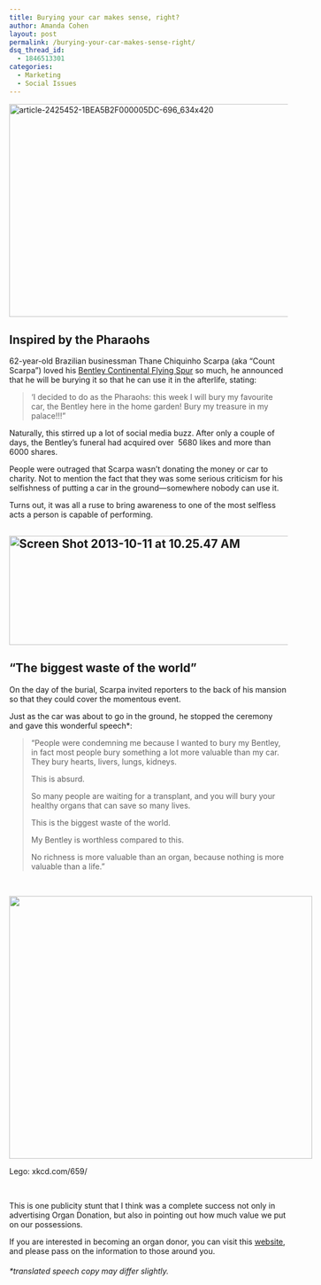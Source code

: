 ```yaml
---
title: Burying your car makes sense, right?
author: Amanda Cohen
layout: post
permalink: /burying-your-car-makes-sense-right/
dsq_thread_id:
  - 1846513301
categories:
  - Marketing
  - Social Issues
---
```

<img class="aligncenter" alt="article-2425452-1BEA5B2F000005DC-696_634x420" src="http://hypenotic.com/wordpress/wp-content/uploads/2013/10/article-2425452-1BEA5B2F000005DC-696_634x420-580x384.jpg" width="580" height="384" />

<h2 style="text-align: left;">
  Inspired by the Pharaohs
</h2>

62-year-old Brazilian businessman Thane Chiquinho Scarpa (aka &#8220;Count Scarpa&#8221;) loved his [Bentley Continental Flying Spur][1] so much, he announced that he will be burying it so that he can use it in the afterlife, stating:

> &#8216;I decided to do as the Pharaohs: this week I will bury my favourite car, the Bentley here in the home garden! Bury my treasure in my palace!!!&#8221;

Naturally, this stirred up a lot of social media buzz. After only a couple of days, the Bentley&#8217;s funeral had acquired over  5680 likes and more than 6000 shares.

People were outraged that Scarpa wasn&#8217;t donating the money or car to charity. Not to mention the fact that they was some serious criticism for his selfishness of putting a car in the ground—somewhere nobody can use it.

Turns out, it was all a ruse to bring awareness to one of the most selfless acts a person is capable of performing.

## 

## <img class="aligncenter size-medium wp-image-11489" alt="Screen Shot 2013-10-11 at 10.25.47 AM" src="http://hypenotic.com/wordpress/wp-content/uploads/2013/10/Screen-Shot-2013-10-11-at-10.25.47-AM-580x197.png" width="580" height="197" />

<h2 style="text-align: left;">
  &#8220;The biggest waste of the world&#8221;
</h2>

On the day of the burial, Scarpa invited reporters to the back of his mansion so that they could cover the momentous event.

Just as the car was about to go in the ground, he stopped the ceremony and gave this wonderful speech*:

> &#8220;People were condemning me because I wanted to bury my Bentley, in fact most people bury something a lot more valuable than my car. They bury hearts, livers, lungs, kidneys.
> 
> This is absurd.
> 
> So many people are waiting for a transplant, and you will bury your healthy organs that can save so many lives.
> 
> This is the biggest waste of the world.
> 
> My Bentley is worthless compared to this.
> 
> No richness is more valuable than an organ, because nothing is more valuable than a life.&#8221;

&nbsp;

<div style="width: 558px" class="wp-caption aligncenter">
  <img alt="" src="http://imgs.xkcd.com/comics/lego.png" width="548" height="474" /><p class="wp-caption-text">
    Lego: xkcd.com/659/
  </p>
</div>

&nbsp;

This is one publicity stunt that I think was a complete success not only in advertising Organ Donation, but also in pointing out how much value we put on our possessions.

If you are interested in becoming an organ donor, you can visit this [website][2], and please pass on the information to those around you.

###### *translated speech copy may differ slightly.

 [1]: http://www.bentleymotors.com/models/new_flying_spur/
 [2]: http://www.giftoflife.on.ca/en/